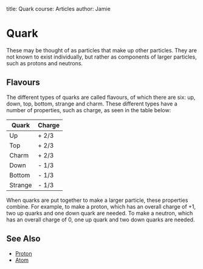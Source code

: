 title: Quark
course: Articles
author: Jamie

Quark
=====

These may be thought of as particles that make up other particles. They
are not known to exist individually, but rather as components of larger
particles, such as protons and neutrons.

## Flavours

The different types of quarks are called flavours, of which there are
six: up, down, top, bottom, strange and charm. These different types
have a number of properties, such as charge, as seen in the table below:

<table class="table table-hover table-condensed">
  <thead>
    <tr>
      <th>Quark</th>
      <th>Charge</th>
    </tr>
  </thead>
  <tbody>
    <tr>
      <td>Up</td>
      <td>+ 2/3</td>
    </tr>
    <tr>
      <td>Top</td>
      <td>+ 2/3</td>
    </tr>
    <tr>
      <td>Charm</td>
      <td>+ 2/3</td>
    </tr>
    <tr>
      <td>Down</td>
      <td>- 1/3</td>
    </tr>
    <tr>
      <td>Bottom</td>
      <td>- 1/3</td>
    </tr>
    <tr>
      <td>Strange</td>
      <td>- 1/3</td>
    </tr>
  </tbody>
</table>

When quarks are put together to make a larger particle, these properties
combine. For example, to make a proton, which has an overall charge of
+1, two up quarks and one down quark are needed. To make a neutron,
which has an overall charge of 0, one up quark and two down quarks are
needed.

See Also
--------

- [Proton](article.php?article_name=Proton)
 - [Atom](atom-1)

